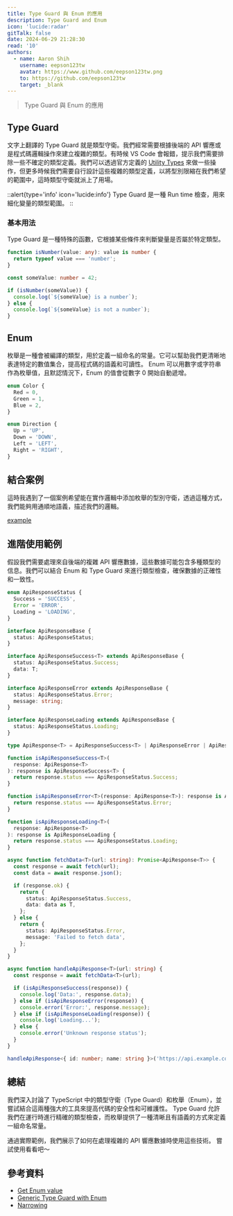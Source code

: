 ```yaml
---
title: Type Guard 與 Enum 的應用
description: Type Guard and Enum
icon: 'lucide:radar'
gitTalk: false
date: 2024-06-29 21:28:30
read: '10'
authors:
  - name: Aaron Shih
    username: eepson123tw
    avatar: https://www.github.com/eepson123tw.png
    to: https://github.com/eepson123tw
    target: _blank
---
```


> Type Guard 與 Enum 的應用

## Type Guard

文字上翻譯的 Type Guard 就是類型守衛。我們經常需要根據後端的 API 響應或是程式碼邏輯操作來建立複雜的類型。有時候 VS Code 會報錯，提示我們需要排除一些不確定的類型定義。我們可以透過官方定義的 [Utility Types](https://www.typescriptlang.org/docs/handbook/utility-types.html) 來做一些操作，但更多時候我們需要自行設計這些複雜的類型定義，以將型別限縮在我們希望的範圍中，這時類型守衛就派上了用場。

::alert{type='info' icon='lucide:info'}
Type Guard 是一種 Run time 檢查，用來細化變量的類型範圍。
::

### 基本用法

Type Guard 是一種特殊的函數，它根據某些條件來判斷變量是否屬於特定類型。

```typescript
function isNumber(value: any): value is number {
  return typeof value === 'number';
}

const someValue: number = 42;

if (isNumber(someValue)) {
  console.log(`${someValue} is a number`);
} else {
  console.log(`${someValue} is not a number`);
}
```

## Enum

枚舉是一種會被編譯的類型，用於定義一組命名的常量。它可以幫助我們更清晰地表達特定的數值集合，提高程式碼的語義和可讀性。
Enum 可以用數字或字符串作為枚舉值，且默認情況下，Enum 的值會從數字 0 開始自動遞增。

```typescript
enum Color {
  Red = 0,
  Green = 1,
  Blue = 2,
}

enum Direction {
  Up = 'UP',
  Down = 'DOWN',
  Left = 'LEFT',
  Right = 'RIGHT',
}
```

## 結合案例

這時我遇到了一個案例希望能在實作邏輯中添加枚舉的型別守衛，透過這種方式，我們能夠用通順地語義，描述我們的邏輯。

[example](https://www.typescriptlang.org/play/?#code/PTAEFMGcBsEsDsAuBaAJrSBDARtcz5wAPFOQ0AAUQE8AHKAYwCdZaUozFh4B7ZAV3j9I4VMgBumJpABQ4IQFtQAYR7QeTUAG8ZoPaABKo0AF5QAcgMBRACLmANLv0BxJuHmmLz61YByDpz0AIWh+cE9zIIAZAFUrcxkAXxkZADNBBkRYHnhQDFV1JgAKSVDwAC5QTHhqAEpK0rC8yBU1DW1A0DdEfiZcgHlsACtwTIA6Rqgigo1asYQGUNQpydqAbiSUhhzIRFBtwoA1TDKI6zsN2FTQIvy24oONY7La2o79fZ21cDH1AHMigADAAkWkeTGeYUSzSqoFKsFQrUKgPWSQg0BE73023gkG+vx4AJBYPukPA0IwoF4e0wcJOCKRGhRG2SQA)

## 進階使用範例

假設我們需要處理來自後端的複雜 API 響應數據，這些數據可能包含多種類型的信息。我們可以結合 Enum 和 Type Guard 來進行類型檢查，確保數據的正確性和一致性。

```typescript
enum ApiResponseStatus {
  Success = 'SUCCESS',
  Error = 'ERROR',
  Loading = 'LOADING',
}

interface ApiResponseBase {
  status: ApiResponseStatus;
}

interface ApiResponseSuccess<T> extends ApiResponseBase {
  status: ApiResponseStatus.Success;
  data: T;
}

interface ApiResponseError extends ApiResponseBase {
  status: ApiResponseStatus.Error;
  message: string;
}

interface ApiResponseLoading extends ApiResponseBase {
  status: ApiResponseStatus.Loading;
}

type ApiResponse<T> = ApiResponseSuccess<T> | ApiResponseError | ApiResponseLoading;

function isApiResponseSuccess<T>(
  response: ApiResponse<T>
): response is ApiResponseSuccess<T> {
  return response.status === ApiResponseStatus.Success;
}

function isApiResponseError<T>(response: ApiResponse<T>): response is ApiResponseError {
  return response.status === ApiResponseStatus.Error;
}

function isApiResponseLoading<T>(
  response: ApiResponse<T>
): response is ApiResponseLoading {
  return response.status === ApiResponseStatus.Loading;
}

async function fetchData<T>(url: string): Promise<ApiResponse<T>> {
  const response = await fetch(url);
  const data = await response.json();

  if (response.ok) {
    return {
      status: ApiResponseStatus.Success,
      data: data as T,
    };
  } else {
    return {
      status: ApiResponseStatus.Error,
      message: 'Failed to fetch data',
    };
  }
}

async function handleApiResponse<T>(url: string) {
  const response = await fetchData<T>(url);

  if (isApiResponseSuccess(response)) {
    console.log('Data:', response.data);
  } else if (isApiResponseError(response)) {
    console.error('Error:', response.message);
  } else if (isApiResponseLoading(response)) {
    console.log('Loading...');
  } else {
    console.error('Unknown response status');
  }
}

handleApiResponse<{ id: number; name: string }>('https://api.example.com/getData');
```

## 總結

我們深入討論了 TypeScript 中的類型守衛（Type Guard）和枚舉（Enum），並嘗試結合這兩種強大的工具來提高代碼的安全性和可維護性。
Type Guard 允許我們在運行時進行精確的類型檢查，而枚舉提供了一種清晰且有語義的方式來定義一組命名常量。

通過實際範例，我們展示了如何在處理複雜的 API 響應數據時使用這些技術。
嘗試使用看看吧～

## 參考資料

- [Get Enum value](https://stackoverflow.com/questions/76807943/typescript-how-to-get-the-value-of-enum-type-in-type-definition)
- [Generic Type Guard with Enum](https://stackoverflow.com/questions/71973722/how-to-write-a-generic-type-guard-in-typescript)
- [Narrowing](https://www.typescriptlang.org/docs/handbook/2/narrowing.html#using-type-predicates)
